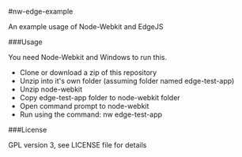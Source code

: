 #nw-edge-example

An example usage of Node-Webkit and EdgeJS

###Usage

You need Node-Webkit and Windows to run this.

- Clone or download a zip of this repository
- Unzip into it's own folder (assuming folder named edge-test-app)
- Unzip node-webkit
- Copy edge-test-app folder to node-webkit folder
- Open command prompt to node-webkit
- Run using the command: nw edge-test-app

###License 

GPL version 3, see LICENSE file for details